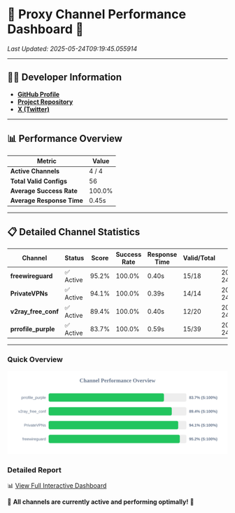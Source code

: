 # 🌟 Proxy Channel Performance Dashboard 🌟

_Last Updated: 2025-05-24T09:19:45.055914_

---

## 👩‍💻 Developer Information

- **[GitHub Profile](https://github.com/4n0nymou3)**  
- **[Project Repository](https://github.com/4n0nymou3/multi-proxy-config-fetcher)**  
- **[X (Twitter)](https://x.com/4n0nymou3)**  

---

## 📊 Performance Overview

| Metric                | Value       |
|-----------------------|-------------|
| **Active Channels**   | 4 / 4       |
| **Total Valid Configs** | 56          |
| **Average Success Rate** | 100.0%      |
| **Average Response Time** | 0.45s       |

---

## 📋 Detailed Channel Statistics

| Channel          | Status     | Score  | Success Rate | Response Time | Valid/Total | Last Success               |
|------------------|------------|--------|--------------|---------------|-------------|----------------------------|
| **freewireguard**  | ✅ Active  | 95.2%  | 100.0% | 0.40s         | 15/18       | 2025-05-24T09:19:45.054174 |
| **PrivateVPNs**  | ✅ Active  | 94.1%  | 100.0% | 0.39s         | 14/14       | 2025-05-24T09:19:44.628058 |
| **v2ray_free_conf**  | ✅ Active  | 89.4%  | 100.0% | 0.40s         | 12/20       | 2025-05-24T09:19:44.197552 |
| **prrofile_purple**  | ✅ Active  | 83.7%  | 100.0% | 0.59s         | 15/39       | 2025-05-24T09:19:43.711622 |

---

### Quick Overview
<div align="center">
  <a href="https://raw.githubusercontent.com/nullluser/NullRepo/refs/heads/main/assets/channel_stats_chart.svg">
    <img src="https://raw.githubusercontent.com/nullluser/NullRepo/refs/heads/main/assets/channel_stats_chart.svg" alt="Source Performance Statistics" width="800">
  </a>
</div>

### Detailed Report
📊 [View Full Interactive Dashboard](https://htmlpreview.github.io/?https://github.com/nullluser/NullRepo/blob/main/assets/performance_report.html)

🎉 **All channels are currently active and performing optimally!** 🎉
